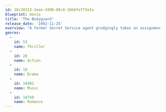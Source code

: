 ```yaml
---
id: 18c28313-3eee-4300-80c0-1bb6fef73a3a
blueprint: movie
title: 'The Bodyguard'
release_date: '1992-11-25'
overview: "A former Secret Service agent grudgingly takes an assignment to protect a pop idol who's threatened by a crazed fan. At first, the safety-obsessed bodyguard and the self-indulgent diva totally clash. But before long, all that tension sparks fireworks of another sort, and the love-averse tough guy is torn between duty and romance."
genres:
  -
    id: 53
    name: Thriller
  -
    id: 28
    name: Action
  -
    id: 18
    name: Drama
  -
    id: 10402
    name: Music
  -
    id: 10749
    name: Romance
---
```


